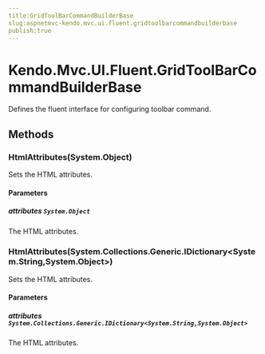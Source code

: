 ```yaml
---
title:GridToolBarCommandBuilderBase
slug:aspnetmvc-kendo.mvc.ui.fluent.gridtoolbarcommandbuilderbase
publish:true
---
```


# Kendo.Mvc.UI.Fluent.GridToolBarCommandBuilderBase

Defines the fluent interface for configuring toolbar command.

## Methods

### HtmlAttributes(System.Object)
Sets the HTML attributes.

#### Parameters

##### attributes `System.Object`
The HTML attributes.

### HtmlAttributes(System.Collections.Generic.IDictionary\<System.String,System.Object\>)
Sets the HTML attributes.

#### Parameters

##### attributes `System.Collections.Generic.IDictionary<System.String,System.Object>`
The HTML attributes.